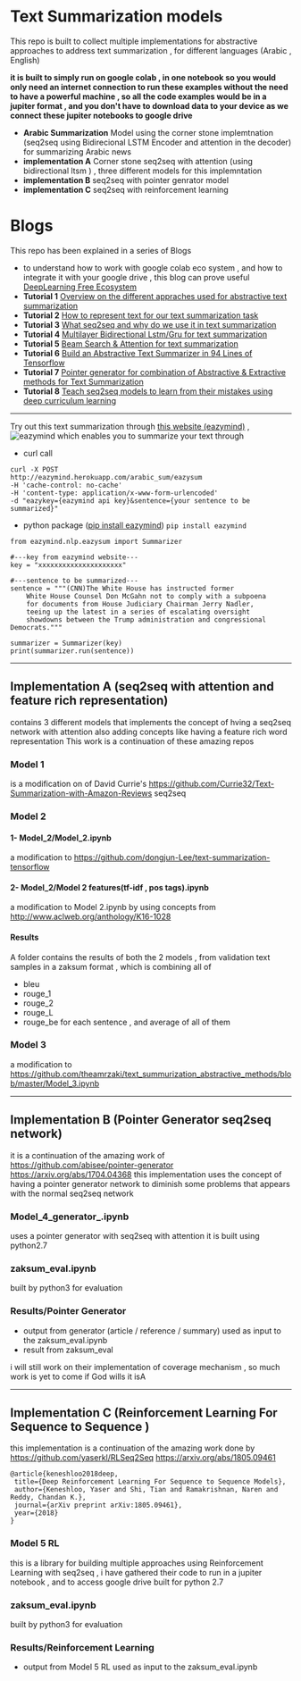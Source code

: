 # Text Summarization models

This repo is built to collect multiple implementations for abstractive approaches to address text summarization , for different languages (Arabic , English)

**it is built to simply run on google colab , in one notebook  so you would only need an internet connection to run these examples without the need to have a powerful machine , so all the code examples would be in a jupiter format , and you don't have to download data to your device as we connect these jupiter notebooks to google drive**

- **Arabic Summarization** Model using the corner stone implemtnation (seq2seq using Bidirecional LSTM Encoder and attention in the decoder) for summarizing Arabic news
-  **implementation A** Corner stone seq2seq with attention (using bidirectional ltsm ) , three different models for this implemntation 
-  **implementation B** seq2seq with pointer genrator model
-  **implementation C** seq2seq with reinforcement learning

# Blogs
This repo has been explained in a series of Blogs
- to understand how to work with google colab eco system , and how to integrate it with your google drive , this blog can prove useful [DeepLearning Free Ecosystem](https://hackernoon.com/begin-your-deep-learning-project-for-free-free-gpu-processing-free-storage-free-easy-upload-b4dba18abebc "DeepLearning Free Ecosystem")
- **Tutorial 1** [ Overview on the different appraches used for abstractive text summarization](https://hackernoon.com/text-summarizer-using-deep-learning-made-easy-490880df6cd?source=post_stats_page--------------------------- "Overview on  abstractive text summarization")
- **Tutorial 2**  [ How to represent text for our text summarization task ](https://hackernoon.com/abstractive-text-summarization-tutorial-2-text-representation-made-very-easy-ef4511a1a46?source=post_stats_page--------------------------- "text represneataion for text summarization")
- **Tutorial 3**  [ What seq2seq and why do we use it in text summarization ](https://hackernoon.com/tutorial-3-what-is-seq2seq-for-text-summarization-and-why-68ebaa644db0?source=post_stats_page--------------------------- "What and why seq2seq")
- **Tutorial 4** [Multilayer Bidirectional Lstm/Gru for text summarization](https://medium.com/@theamrzaki/multilayer-bidirectional-lstm-gru-for-text-summarization-made-easy-tutorial-4-a63db108b44f)
- **Tutorial 5** [Beam Search & Attention for text summarization](https://medium.com/@theamrzaki/beam-search-attention-for-text-summarization-made-easy-tutorial-5-3b7186df7086)
- **Tutorial 6** [Build an Abstractive Text Summarizer in 94 Lines of Tensorflow](http://bit.ly/2ZeEmvO)
- **Tutorial 7** [Pointer generator for combination of Abstractive & Extractive methods for Text Summarization](http://bit.ly/2EhcRIZ)
- **Tutorial 8** [Teach seq2seq models to learn from their mistakes using deep curriculum learning](http://bit.ly/2My51kX)
---------------------------------------------------------------------------------

Try out this text summarization through [this website (eazymind)](http://bit.ly/2VxhPqU) ,
![eazymind](https://scontent.fcai3-1.fna.fbcdn.net/v/t1.0-9/60785552_445522029607880_7282873905209933824_o.jpg?_nc_cat=101&_nc_ht=scontent.fcai3-1.fna&oh=927d1fae6521813b3d6e7a7d7a5b01aa&oe=5D5C3AD5) which enables you to summarize your text through
- curl call
```
curl -X POST 
http://eazymind.herokuapp.com/arabic_sum/eazysum
-H 'cache-control: no-cache' 
-H 'content-type: application/x-www-form-urlencoded' 
-d "eazykey={eazymind api key}&sentence={your sentence to be summarized}"
```
- python package ([pip install eazymind](http://bit.ly/2Ef5XnS))
	```pip install eazymind```
	
```
from eazymind.nlp.eazysum import Summarizer

#---key from eazymind website---
key = "xxxxxxxxxxxxxxxxxxxxx"

#---sentence to be summarized---
sentence = """(CNN)The White House has instructed former
    White House Counsel Don McGahn not to comply with a subpoena
    for documents from House Judiciary Chairman Jerry Nadler, 
    teeing up the latest in a series of escalating oversight 
    showdowns between the Trump administration and congressional Democrats."""
    
summarizer = Summarizer(key)
print(summarizer.run(sentence))
```

---------------------------------------------------------------------------------

## Implementation A (seq2seq with attention and feature rich representation)
contains 3 different models that implements the concept of hving a seq2seq network with attention 
also adding concepts like having a feature rich word representation 
This work is a continuation of these amazing repos

### Model 1 
is a modification on of David Currie's https://github.com/Currie32/Text-Summarization-with-Amazon-Reviews seq2seq 

### Model 2 
#### 1- Model_2/Model_2.ipynb
a modification to https://github.com/dongjun-Lee/text-summarization-tensorflow 
#### 2- Model_2/Model 2 features(tf-idf , pos tags).ipynb
a modification to Model 2.ipynb by using concepts from http://www.aclweb.org/anthology/K16-1028
#### Results
A folder contains the results of both the 2 models , from validation text samples 
in a zaksum format , which is combining all of 
- bleu
- rouge_1
- rouge_2
- rouge_L
- rouge_be
for each sentence , and average of all of them

### Model 3
a modification to https://github.com/theamrzaki/text_summurization_abstractive_methods/blob/master/Model_3.ipynb 

		
---------------------------------------------------------------------------------

## Implementation B (Pointer Generator seq2seq network)
it is a continuation of the amazing work of
	https://github.com/abisee/pointer-generator
	https://arxiv.org/abs/1704.04368
this implementation uses the concept of having a pointer generator network to diminish some problems that appears with the normal 
seq2seq network
	
### Model_4_generator_.ipynb
uses a pointer generator with seq2seq with attention 
it is built using python2.7
### zaksum_eval.ipynb
built by python3 for evaluation
### Results/Pointer Generator
- output from generator (article / reference / summary) used as input to the zaksum_eval.ipynb
- result from zaksum_eval
	
	
i will still work on their implementation of coverage mechanism , so much work is yet to come if God wills it isA

---------------------------------------------------------------------------------
## Implementation C (Reinforcement Learning For Sequence to Sequence )

this implementation is a continuation of the amazing work done by
https://github.com/yaserkl/RLSeq2Seq
https://arxiv.org/abs/1805.09461

```
@article{keneshloo2018deep,
 title={Deep Reinforcement Learning For Sequence to Sequence Models},
 author={Keneshloo, Yaser and Shi, Tian and Ramakrishnan, Naren and Reddy, Chandan K.},
 journal={arXiv preprint arXiv:1805.09461},
 year={2018}
}
```


### Model 5 RL
this is a library for building multiple approaches using Reinforcement Learning with seq2seq , i have gathered their code to run in a jupiter notebook , and to access google drive 
built for python 2.7

### zaksum_eval.ipynb
built by python3 for evaluation

### Results/Reinforcement Learning
- output from Model 5 RL used as input to the zaksum_eval.ipynb

